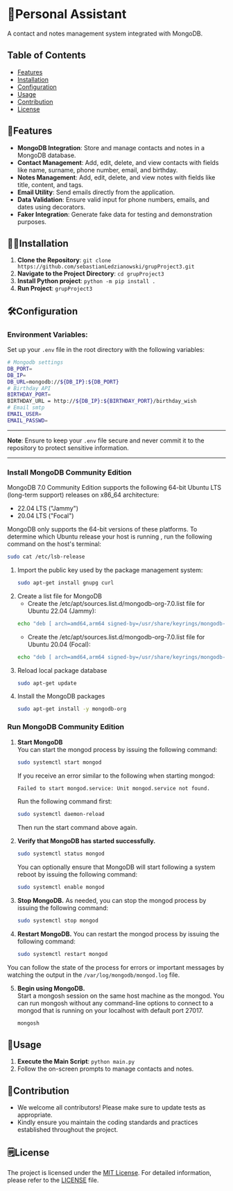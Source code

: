 # 🐔Personal Assistant

A contact and notes management system integrated with MongoDB.

## Table of Contents

- [Features](#features)
- [Installation](#installation)
- [Configuration](#configuration)
- [Usage](#usage)
- [Contribution](#contribution)
- [License](#license)

## 👾Features

- **MongoDB Integration**: Store and manage contacts and notes in a MongoDB database.
- **Contact Management**: Add, edit, delete, and view contacts with fields like name, surname, phone number, email, and birthday.
- **Notes Management**: Add, edit, delete, and view notes with fields like title, content, and tags.
- **Email Utility**: Send emails directly from the application.
- **Data Validation**: Ensure valid input for phone numbers, emails, and dates using decorators.
- **Faker Integration**: Generate fake data for testing and demonstration purposes.

## 🧑‍🔬Installation

1. **Clone the Repository**: `git clone https://github.com/sebastianLedzianowski/grupProject3.git`
2. **Navigate to the Project Directory**: `cd grupProject3`
3. **Install Python project**: `python -m pip install .`
4. **Run Project**: `grupProject3`


## 🛠️Configuration

### **Environment Variables**:
Set up your `.env` file in the root directory with the following variables:
```bash
# Mongodb settings
DB_PORT=
DB_IP=
DB_URL=mongodb://${DB_IP}:${DB_PORT}
# Birthday API
BIRTHDAY_PORT=
BIRTHDAY_URL = http://${DB_IP}:${BIRTHDAY_PORT}/birthday_wish
# Email smtp
EMAIL_USER=
EMAIL_PASSWD=
```

---

**Note**: Ensure to keep your `.env` file secure and never commit it to the repository to protect sensitive information.

---

### **Install MongoDB Community Edition** 
MongoDB 7.0 Community Edition supports the following 64-bit Ubuntu LTS (long-term support) 
releases on x86_64 architecture:

 - 22.04 LTS ("Jammy")
 - 20.04 LTS ("Focal")

MongoDB only supports the 64-bit versions of these platforms. To determine which Ubuntu release your host is running
, run the following command on the host's terminal:

```bash
sudo cat /etc/lsb-release
```

1. Import the public key used by the package management system:
    ```bash
    sudo apt-get install gnupg curl
    ```
2. Create a list file for MongoDB
    - Create the /etc/apt/sources.list.d/mongodb-org-7.0.list file for Ubuntu 22.04 (Jammy):
    ```bash
    echo "deb [ arch=amd64,arm64 signed-by=/usr/share/keyrings/mongodb-server-7.0.gpg ] https://repo.mongodb.org/apt/ubuntu jammy/mongodb-org/7.0 multiverse" | sudo tee /etc/apt/sources.list.d/mongodb-org-7.0.list
    ```
   - Create the /etc/apt/sources.list.d/mongodb-org-7.0.list file for Ubuntu 20.04 (Focal):
    ```bash
   echo "deb [ arch=amd64,arm64 signed-by=/usr/share/keyrings/mongodb-server-7.0.gpg ] https://repo.mongodb.org/apt/ubuntu focal/mongodb-org/7.0 multiverse" | sudo tee /etc/apt/sources.list.d/mongodb-org-7.0.list
    ```
3. Reload local package database
    ```bash
    sudo apt-get update
    ```
4. Install the MongoDB packages
    ```bash
    sudo apt-get install -y mongodb-org
    ```
### **Run MongoDB Community Edition**

1. **Start MongoDB** \
You can start the mongod process by issuing the following command:
   ```bash
   sudo systemctl start mongod
   ```
   If you receive an error similar to the following when starting mongod:
   ```bash
   Failed to start mongod.service: Unit mongod.service not found.
   ```
   Run the following command first:
   ```bash
   sudo systemctl daemon-reload
   ```
   Then run the start command above again.

2. **Verify that MongoDB has started successfully.**
   ```bash
   sudo systemctl status mongod
   ```
   You can optionally ensure that MongoDB will start following a system reboot by issuing the following command:
   ```bash
   sudo systemctl enable mongod
   ```
   
3. **Stop MongoDB.**
   As needed, you can stop the mongod process by issuing the following command:
   ```bash
   sudo systemctl stop mongod
   ```
4. **Restart MongoDB.**
   You can restart the mongod process by issuing the following command:
   ```bash
   sudo systemctl restart mongod
   ```
You can follow the state of the process for errors or important messages by watching the output in the 
```/var/log/mongodb/mongod.log``` file.

5. **Begin using MongoDB.**\
   Start a mongosh session on the same host machine as the mongod. You can run mongosh without any command-line 
   options to connect to a mongod that is running on your localhost with default port 27017.
   ```bash
   mongosh
   ```
   
## 🥳Usage

1. **Execute the Main Script**: `python main.py`
2. Follow the on-screen prompts to manage contacts and notes.

## 🤝Contribution

- We welcome all contributors! Please make sure to update tests as appropriate.
- Kindly ensure you maintain the coding standards and practices established throughout the project.

## 🗒️License

The project is licensed under the [MIT License](LICENSE). For detailed information, please refer to the [LICENSE](LICENSE) file.
